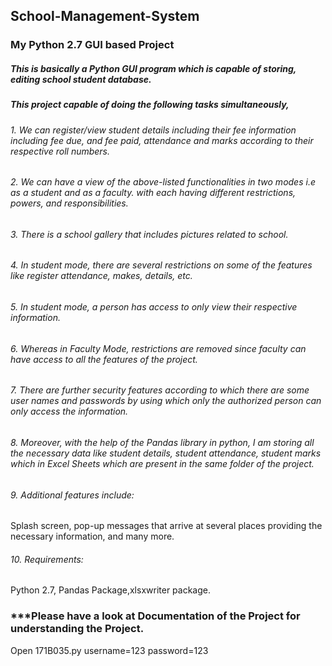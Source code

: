 ## School-Management-System
### My Python 2.7 GUI based Project
##### This is basically a Python GUI program which is capable of storing, editing school student database.

##### This project capable of doing the following tasks simultaneously,


###### 1. We can register/view student details including their fee information including fee due, and fee paid, attendance and marks according to their respective roll numbers. 

###### 2. We can have a view of the above-listed functionalities in two modes i.e as a student and as a faculty. with each having different restrictions, powers, and responsibilities.

###### 3. There is a school gallery that includes pictures related to school.

###### 4. In student mode, there are several restrictions on some of the features like register attendance, makes, details, etc.

###### 5. In student mode, a person has access to only view their respective information.

###### 6. Whereas in Faculty Mode, restrictions are removed since faculty can have access to all the features of the project.

###### 7. There are further security features according to which there are some user names and passwords by using which only the authorized person can only access the information.

###### 8. Moreover, with the help of the Pandas library in python, I am storing all the necessary data like student details, student attendance, student marks which in Excel Sheets which are present in the same folder of the project.

###### 9. Additional features include:
Splash screen, pop-up messages that arrive at several places providing the necessary information, and many more.

###### 10. Requirements:
Python 2.7, Pandas Package,xlsxwriter package.

### ***Please have a look at Documentation of the Project for understanding the Project.
Open 171B035.py
username=123 
password=123

